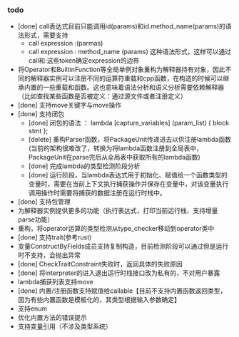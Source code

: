 ### todo

* [done] call表达式目前只能调用id(params)和id.method_name(params)的语法形式，需要支持
  - call expression :(parmas)
  - call expression : method_name (params)
  这种语法形式，这样可以通过call和:这些token确定expression的边界
* 将Operator和BuiltinFunction等全局单例对象重构为解释器持有对象，因此不同的解释器实例可以注册不同的运算符重载和cpp函数，在构造的时候可以继承内置的一些重载和函数。这也意味着语法分析和语义分析需要依赖解释器（比如查找某些函数是否被定义：通过源文件或者注册定义）
* [done] 支持move关键字与move操作
* [done] 支持闭包
  - [done] 闭包的语法 ： lambda [capture_variables] (param_list) { block stmt };
  - [delete] 重构Parser函数，将PackageUnit传递进去以供注册lambda函数(当前的架构很难改了，转换为将lambda函数注册到全局表中，PackageUnit在parse完后从全局表中获取所有的lambda函数)
  - [done] 完成lambda的类型检测阶段分析
  - [done] 运行阶段，当lambda表达式用于初始化、赋值给一个函数类型的变量时，需要在当前上下文执行捕获操作并保存在变量中，对该变量执行调用操作时需要将捕获的数据注册在运行时栈中。
* [done] 支持包管理
* 为解释器实例提供更多的功能（执行表达式，打印当前运行栈、支持增量parse功能）
* 重构，将operator运算的类型检测从type_checker移动到operator类中
* [done] 支持trait(参考rust)
* 变量ConstructByFields成员支持复制构造，目前检测阶段可以通过但是运行时不支持，会抛出异常
* [done] CheckTraitConstraint失败时，返回具体的失败原因
* [done] 将interpreter的进入退出运行时栈接口改为私有的，不对用户暴露
* lambda捕获列表支持move
* [done] 内置/注册函数支持赋值给callable【目前不支持内置函数返回类型，因为有些内置函数是模板化的，其类型根据输入参数确定】
* 支持enum
* 优化内置方法的错误提示
* 支持变量引用（不涉及类型系统）
